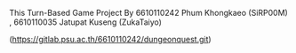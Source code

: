 This Turn-Based Game Project By 
6610110242 Phum Khongkaeo (SiRP00M) , 6610110035 Jatupat Kuseng (ZukaTaiyo)

(https://gitlab.psu.ac.th/6610110242/dungeonquest.git)
